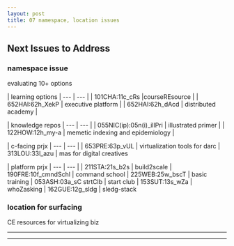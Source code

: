 ```yaml
---
layout: post
title: 07 namespace, location issues
---
```


##  Next Issues to Address  ##

### namespace issue  ###

evaluating 10+ options

| learning options 
| --- | --- |
| 101CHA:11c_cRs |courseREsource | 
| 652HAI:62h_XekP | executive platform | 
| 652HAI:62h_dAcd | distributed academy | 

| knowledge repos 
| --- | --- |
| 055NIC(ip):05n(i)_illPri | illustrated primer | 
| 122HOW:12h_my-a | memetic indexing and epidemiology | 

| c-facing prjx
| --- | --- |
| 653PRE:63p_vUL | virtualization tools for darc
| 313LOU:33l_azu | mas for digital creatives

| platform prjx
| --- | --- |
| 211STA:21s_b2s | build2scale
| 190FRE:10f_cmndSchl | command school
| 225WEB:25w_bscT | basic training
| 053ASH:03a_sC strtClb | start club
| 153SUT:13s_wZa | whoZasking
| 162GUE:12g_sldg | sledg-stack



### location for surfacing ###

CE resources for virtualizing biz




---
---
